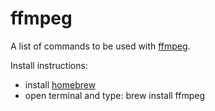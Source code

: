 # ffmpeg

A list of commands to be used with [ffmpeg](https://ffmpeg.org/). 

Install instructions:
- install [homebrew](http://brew.sh/)
- open terminal and type: brew install ffmpeg
